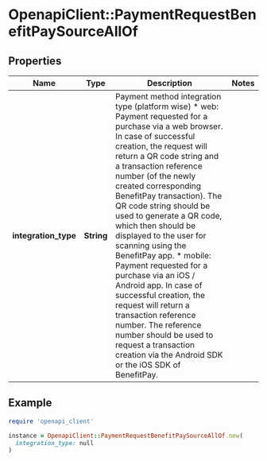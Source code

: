 # OpenapiClient::PaymentRequestBenefitPaySourceAllOf

## Properties

| Name | Type | Description | Notes |
| ---- | ---- | ----------- | ----- |
| **integration_type** | **String** | Payment method integration type (platform wise)   * web:     Payment requested for a purchase via a web browser.     In case of successful creation, the request will return a QR code string and a transaction     reference number (of the newly created corresponding BenefitPay transaction).     The QR code string should be used to generate a QR code, which then should be displayed     to the user for scanning using the BenefitPay app.   * mobile:     Payment requested for a purchase via an iOS / Android app.     In case of successful creation, the request will return a transaction reference number.     The reference number should be used to request a transaction creation via the Android SDK     or the iOS SDK of BenefitPay. |  |

## Example

```ruby
require 'openapi_client'

instance = OpenapiClient::PaymentRequestBenefitPaySourceAllOf.new(
  integration_type: null
)
```

